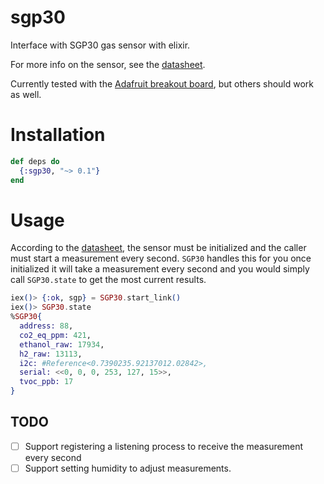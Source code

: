 # sgp30
Interface with SGP30 gas sensor with elixir.

For more info on the sensor, see the [datasheet](https://www.mouser.com/datasheet/2/682/Sensirion_Gas_Sensors_SGP30_Datasheet_EN-1148053.pdf).

Currently tested with the [Adafruit breakout board](https://www.adafruit.com/product/3709),
but others should work as well.

# Installation

```elixir
def deps do
  {:sgp30, "~> 0.1"}
end
```

# Usage

According to the [datasheet](https://www.mouser.com/datasheet/2/682/Sensirion_Gas_Sensors_SGP30_Datasheet_EN-1148053.pdf), the sensor must
be initialized and the caller must start a measurement every second.
`SGP30` handles this for you once initialized it will take a measurement
every second and you would simply call `SGP30.state` to get the
most current results.

```elixir
iex()> {:ok, sgp} = SGP30.start_link()
iex()> SGP30.state
%SGP30{
  address: 88,
  co2_eq_ppm: 421,
  ethanol_raw: 17934,
  h2_raw: 13113,
  i2c: #Reference<0.7390235.92137012.02842>,
  serial: <<0, 0, 0, 253, 127, 15>>,
  tvoc_ppb: 17
}
```

## TODO
- [ ] Support registering a listening process to receive the
measurement every second
- [ ] Support setting humidity to adjust measurements.
